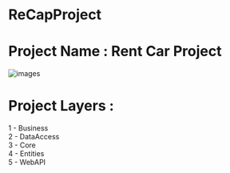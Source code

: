 # ReCapProject
# Project Name : Rent Car Project
![images](https://user-images.githubusercontent.com/66800253/109424706-c7be0680-79f5-11eb-807a-ff208c40ac87.png)
# Project Layers : 
1 - Business <br/>
2 - DataAccess <br/>
3 - Core <br/>
4 - Entities <br/> 
5 - WebAPI <br/>
